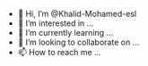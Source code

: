 - 👋 Hi, I’m @Khalid-Mohamed-esl
- 👀 I’m interested in ...
- 🌱 I’m currently learning ...
- 💞️ I’m looking to collaborate on ...
- 📫 How to reach me ...

<!---
Khalid-Mohamed-esl/Khalid-Mohamed-esl is a ✨ special ✨ repository because its `README.md` (this file) appears on your GitHub profile.
You can click the Preview link to take a look at your changes.
--->
